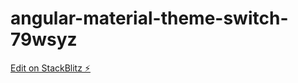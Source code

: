 # angular-material-theme-switch-79wsyz

[Edit on StackBlitz ⚡️](https://stackblitz.com/edit/angular-material-theme-switch-79wsyz)
